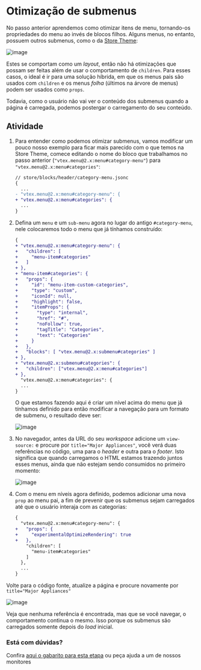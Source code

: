   # Otimização de submenus

No passo anterior aprendemos como otimizar itens de menu, tornando-os propriedades do menu ao invés de blocos filhos. Alguns menus, no entanto, possuem outros submenus, como o da [Store Theme](storetheme.vtex.com):

![image](https://user-images.githubusercontent.com/18701182/93831521-5d848700-fc49-11ea-9773-c2d727013f95.png)

Estes se comportam como um _layout_, então não há otimizações que possam ser feitas além de usar o comportamento de `children`. Para esses casos, o ideal é ir para uma solução híbrida, em que os menus pais são usados com `children` e os menus *folha* (últimos na árvore de menus) podem ser usados como `props`. 

Todavia, como o usuário não vai ver o conteúdo dos submenus quando a página é carregada, podemos postergar o carregamento do seu conteúdo. 

## Atividade

1. Para entender como podemos otimizar submenus, vamos modificar um pouco nosso exemplo para ficar mais parecido com o que temos na Store Theme, comece editando o nome do bloco que trabalhamos no passo anterior (`"vtex.menu@2.x:menu#category-menu"`) para `"vtex.menu@2.x:menu#categories"`:

    ```diff
    // store/blocks/header/category-menu.jsonc
    {
      ...
    - "vtex.menu@2.x:menu#category-menu": {
    + "vtex.menu@2.x:menu#categories": {
      ...
    }
    ```

2. Defina um `menu` e um `sub-menu` agora no lugar do antigo `#category-menu`, nele colocaremos todo o menu que já tínhamos construído:

    ```diff
    {
    + "vtex.menu@2.x:menu#category-menu": {
    +   "children": [
    +     "menu-item#categories"
    +   ]
    + },
    + "menu-item#categories": {
    +   "props": {
    +     "id": "menu-item-custom-categories",
    +     "type": "custom",
    +     "iconId": null,
    +     "highlight": false,
    +     "itemProps": {
    +       "type": "internal",
    +       "href": "#",
    +       "noFollow": true,
    +       "tagTitle": "Categories",
    +       "text": "Categories"
    +     }
    +   },
    +   "blocks": [ "vtex.menu@2.x:submenu#categories" ]
    + },
    + "vtex.menu@2.x:submenu#categories": {
    +   "children": ["vtex.menu@2.x:menu#categories"]
    + },
      "vtex.menu@2.x:menu#categories": {
      ...
    }
    ```

    O que estamos fazendo aqui é criar um nível acima do menu que já tínhamos definido para então modificar a navegação para um formato de submenu, o resultado deve ser: 

    ![image](https://user-images.githubusercontent.com/18701182/93835843-fa015600-fc56-11ea-9b0e-b30a281b2d2b.png)

3. No navegador, antes da URL do seu _workspace_ adicione um `view-source:` e procure por `title="Major Appliances"`, você verá duas referências no código, uma para o _header_ e outra para o _footer_. Isto significa que quando carregamos o HTML estamos trazendo juntos esses menus, ainda que não estejam sendo consumidos no primeiro momento:

    ![image](https://user-images.githubusercontent.com/18701182/93836918-a7299d80-fc5a-11ea-8804-0b2722742e17.png)

4. Com o menu em níveis agora definido, podemos adicionar uma nova `prop` ao menu pai, a fim de prevenir que os submenus sejam carregados até que o usuário interaja com as categorias:

    ```diff
    {
      "vtex.menu@2.x:menu#category-menu": {
    +   "props": {
    +     "experimentalOptimizeRendering": true
    +   },
        "children": [
          "menu-item#categories"
        ]
      },
      ...
    }
    ```

Volte para o código fonte, atualize a página e procure novamente por `title="Major Appliances"`

![image](https://user-images.githubusercontent.com/18701182/93837006-f5d73780-fc5a-11ea-84c8-18542756e5a7.png)

Veja que nenhuma referência é encontrada, mas que se você navegar, o comportamento continua o mesmo. Isso porque os submenus são carregados somente depois do *load* inicial.


  ### Está com dúvidas?

  Confira [aqui o gabarito para esta etapa](https://vtex-enterprise-group.readme.io/learning/docs/course-store-performance-step03submenu-optimization-answersheet) ou peça ajuda a um de nossos monitores